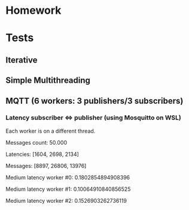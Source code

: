 # Homework

# Tests
## Iterative


## Simple Multithreading


## MQTT (6 workers: 3 publishers/3 subscribers)
### Latency subscriber <=> publisher (using Mosquitto on WSL)

Each worker is on a different thread.

Messages count: 50.000

Latencies: [1604, 2698, 2134] 

Messages: [8897, 26806, 13976]

Medium latency worker #0: 0.1802854894908396

Medium latency worker #1: 0.10064910840856525

Medium latency worker #2: 0.1526903262736119

